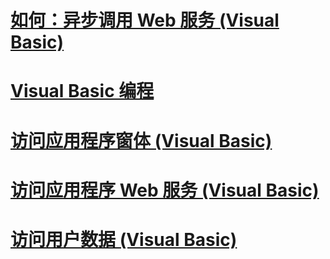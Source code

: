 # [如何：异步调用 Web 服务 (Visual Basic)](how-to-call-a-web-service-asynchronously.md)
# [Visual Basic 编程](index.md)
# [访问应用程序窗体 (Visual Basic)](accessing-application-forms.md)
# [访问应用程序 Web 服务 (Visual Basic)](accessing-application-web-services.md)
# [访问用户数据 (Visual Basic)](accessing-user-data.md)
